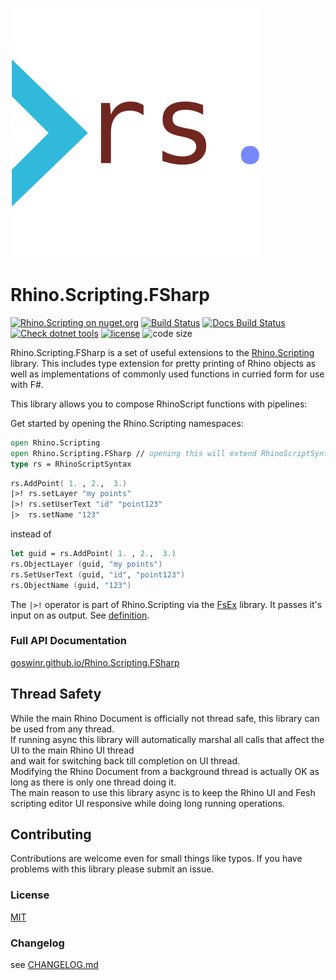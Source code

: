 ![logo](https://raw.githubusercontent.com/goswinr/Rhino.Scripting.FSharp/main/Docs/img/logo.png)

# Rhino.Scripting.FSharp

[![Rhino.Scripting on nuget.org](https://img.shields.io/nuget/v/Rhino.Scripting.FSharp)](https://www.nuget.org/packages/Rhino.Scripting.FSharp/)
[![Build Status](https://github.com/goswinr/Rhino.Scripting.FSharp/actions/workflows/build.yml/badge.svg)](https://github.com/goswinr/Rhino.Scripting.FSharp/actions/workflows/build.yml)
[![Docs Build Status](https://github.com/goswinr/Rhino.Scripting.FSharp/actions/workflows/docs.yml/badge.svg)](https://github.com/goswinr/Rhino.Scripting.FSharp/actions/workflows/docs.yml)
[![Check dotnet tools](https://github.com/goswinr/Rhino.Scripting.FSharp/actions/workflows/outdatedDotnetTool.yml/badge.svg)](https://github.com/goswinr/Rhino.Scripting.FSharp/actions/workflows/outdatedDotnetTool.yml)
[![license](https://img.shields.io/github/license/goswinr/Rhino.Scripting.FSharp)](LICENSE.md)
![code size](https://img.shields.io/github/languages/code-size/goswinr/Rhino.Scripting.FSharp.svg)


Rhino.Scripting.FSharp is a set of useful extensions to the [Rhino.Scripting](https://github.com/goswinr/Rhino.Scripting) library.
This includes type extension for pretty printing of Rhino objects as well as implementations of commonly used functions in curried form for use with F#.

This library allows you to compose RhinoScript functions with pipelines:

Get started by opening the Rhino.Scripting namespaces:

```fsharp
open Rhino.Scripting
open Rhino.Scripting.FSharp // opening this will extend RhinoScriptSyntax and some Rhino.Geometry types with additional static and member functions.
type rs = RhinoScriptSyntax
```

```fsharp
rs.AddPoint( 1. , 2.,  3.)
|>! rs.setLayer "my points"
|>! rs.setUserText "id" "point123"
|>  rs.setName "123"
```

instead of

```fsharp
let guid = rs.AddPoint( 1. , 2.,  3.)
rs.ObjectLayer (guid, "my points")
rs.SetUserText (guid, "id", "point123")
rs.ObjectName (guid, "123")
```

The `|>!` operator is part of Rhino.Scripting via the [FsEx](https://github.com/goswinr/FsEx) library.
It passes it's input on as output. See [definition](https://github.com/goswinr/FsEx/blob/dd993e737fa70878f8a10e5357e8331dd68857a6/Src/TopLevelFunctions.fs#L126).

### Full API Documentation

[goswinr.github.io/Rhino.Scripting.FSharp](https://goswinr.github.io/Rhino.Scripting.FSharp)

## Thread Safety
While the main Rhino Document is officially not thread safe, this library can be used from any thread.\
If running async this library will automatically marshal all calls that affect the UI to the main Rhino UI thread \
and wait for switching back till completion on UI thread.\
Modifying the Rhino Document from a background thread is actually OK as long as there is only one thread doing it.\
The main reason to use this library async is to keep the Rhino UI and Fesh scripting editor UI responsive while doing long running operations.

## Contributing
Contributions are welcome even for small things like typos. If you have problems with this library please submit an issue.

### License
[MIT](https://github.com/goswinr/Rhino.Scripting.FSharp/blob/main/LICENSE.md)

### Changelog
see [CHANGELOG.md](https://github.com/goswinr/Rhino.Scripting.FSharp/blob/main/CHANGELOG.md)
